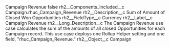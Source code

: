 <?xml version="1.0" encoding="UTF-8"?>
<CustomMetadata xmlns="http://soap.sforce.com/2006/04/metadata" xmlns:xsi="http://www.w3.org/2001/XMLSchema-instance" xmlns:xsd="http://www.w3.org/2001/XMLSchema">
    <label>Campaign Revenue</label>
    <protected>false</protected>
    <values>
        <field>rh2__Components_Included__c</field>
        <value xsi:type="xsd:string">Campaign.rhuc_Campaign_Revenue</value>
    </values>
    <values>
        <field>rh2__Description__c</field>
        <value xsi:type="xsd:string">Sum of Amount of Closed Won Opportunities</value>
    </values>
    <values>
        <field>rh2__FieldType__c</field>
        <value xsi:type="xsd:string">Currency</value>
    </values>
    <values>
        <field>rh2__Label__c</field>
        <value xsi:type="xsd:string">Campaign Revenue</value>
    </values>
    <values>
        <field>rh2__Long_Description__c</field>
        <value xsi:type="xsd:string">The Campaign Revenue use case calculates the sum of the amounts of all closed Opportunities for each Campaign record. This use case deploys one Rollup Helper setting and one field, &quot;rhuc_Campaign_Revenue.&quot;</value>
    </values>
    <values>
        <field>rh2__Object__c</field>
        <value xsi:type="xsd:string">Campaign</value>
    </values>
</CustomMetadata>
